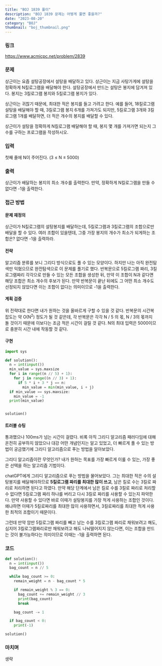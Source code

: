 ```yaml
---
title: "BOJ 1839 풀이"
description: "BOJ 1839 문제는 어떻게 풀면 좋을까?"
date: "2023-08-20"
category: "BOJ"
thumbnail: "boj_thumbnail.png"
---
```


### 링크

https://www.acmicpc.net/problem/2839

### 문제

상근이는 요즘 설탕공장에서 설탕을 배달하고 있다. 상근이는 지금 사탕가게에 설탕을 정확하게 N킬로그램을 배달해야 한다. 설탕공장에서 만드는 설탕은 봉지에 담겨져 있다. 봉지는 3킬로그램 봉지와 5킬로그램 봉지가 있다.

상근이는 귀찮기 때문에, 최대한 적은 봉지를 들고 가려고 한다. 예를 들어, 18킬로그램 설탕을 배달해야 할 때, 3킬로그램 봉지 6개를 가져가도 되지만, 5킬로그램 3개와 3킬로그램 1개를 배달하면, 더 적은 개수의 봉지를 배달할 수 있다.

상근이가 설탕을 정확하게 N킬로그램 배달해야 할 때, 봉지 몇 개를 가져가면 되는지 그 수를 구하는 프로그램을 작성하시오.

### 입력

첫째 줄에 N이 주어진다. (3 ≤ N ≤ 5000)

### 출력

상근이가 배달하는 봉지의 최소 개수를 출력한다. 만약, 정확하게 N킬로그램을 만들 수 없다면 -1을 출력한다.

### 접근 방법

#### 문제 재정의

상근이가 N킬로그램의 설탕봉지를 배달하는데, 5킬로그램과 3킬로그램의 조합으로만 배달을 할 수 있다. 여러 조합이 있을텐데, 그중 가장 봉지의 개수가 최소가 되게하는 조합은? 없다면 -1을 출력하라.

#### 전략

알고리즘 분류를 보니 그리디 방식으로도 풀 수 있는 모양이다. 하지만 나는 아직 완전탐색만 익혔으므로 완전탐색으로 이 문제를 풀기로 했다. 반복문으로 5킬로그램 짜리, 3킬로그램짜리 각각으로 만들 수 있는 모든 조합을 생성한 뒤, 만약 이 조합이 N과 같다면 해당 조합은 최소 개수의 후보가 된다. 만약 반복문이 끝난 뒤에도 그 어떤 최소 개수도 선정되지 않았다면 이는 조합이 없다는 의미이므로 -1을 출력한다.

#### 계획 검증

위 전략대로 한다면 내가 원하는 것을 올바르게 구할 수 있을 것 같다. 반복문의 시간복잡도는 약 O(N<sup>2</sup>) 정도가 될 것 같은데, 각 반복문은 각각 N / 5 의 몫, N / 3의 몫까지 돌 것이기 때문에 이보다는 조금 적은 시간이 걸릴 것 같다. N의 최대 입력은 5000이므로 충분히 시간 내에 작동할 것 같다.

#### 구현

```python
import sys

def solution():
  n = int(input())
  min_value = sys.maxsize
  for i in range((n // 5) + 1):
    for j in range((n // 3) + 1):
      if 5 * i + 3 * j == n:
        min_value = min(min_value, i + j)
  if min_value == sys.maxsize:
    min_value = -1
  print(min_value)


solution()
```

#### 트러블 슈팅

통과했으나 100ms가 넘는 시간이 걸렸다. 비록 아직 그리디 알고리즘 패러다임에 대해 온전히 공부하지 않았으나 대강 어떤 개념인지는 알고 있었고, 더 빠르게 풀 수 있는 방법이 궁금했기에 그리디 알고리즘으로 푸는 방법을 알아보았다.

그리디 알고리즘이란 무엇인가? 내가 원하는 목표를 가장 빠르게 이룰 수 있는, 가장 좋은 선택을 하는 알고리즘 기법이다.

chatGPT에게 그리디 알고리즘으로 푸는 방법을 물어보았다. 그는 최대한 적은 수의 설탕봉지를 배달해야하므로 **5킬로그램 짜리를 최대한 많이 쓰고**, 남은 킬로 수는 3킬로 짜리로 처리하면 된다고 하였다. 만약 해당 단계에서 남은 킬로 수를 3킬로 짜리로 처리할 수 없다면 5킬로그램 짜리 하나를 버리고 다시 3킬로 짜리를 사용할 수 있는지 파악한다. 만약 사용할 수 있다면 바로 이때가 설탕봉지를 가장 적게 사용하는 조합인 것이다. 왜냐하면 이때가 5킬로짜리를 최대한 많이 사용하면서, 3킬로짜리를 최대한 적게 사용한 최적의 조합이기 때문이다.

그런데 만약 암만 5킬로그램 짜리를 빼고 남는 수를 3킬로그램 짜리로 채워보려고 해도, 심지어 3킬로그램짜리로만 채워보려고 해도 나눠떨어지지 않는다면, 이는 조합을 만드는 것이 불가능하다는 의미이므로 이때는 -1을 출력하면 된다.

### 코드

```python
def solution():
  n = int(input())
  bag_count = n // 5

  while bag_count >= 0:
    remain_weight = n - bag_count * 5

    if remain_weight % 3 == 0:
      bag_count += remain_weight // 3
      print(bag_count)
      break

    bag_count -= 1

  if bag_count < 0:
    print(-1)

solution()
```

### 마치며

생략
